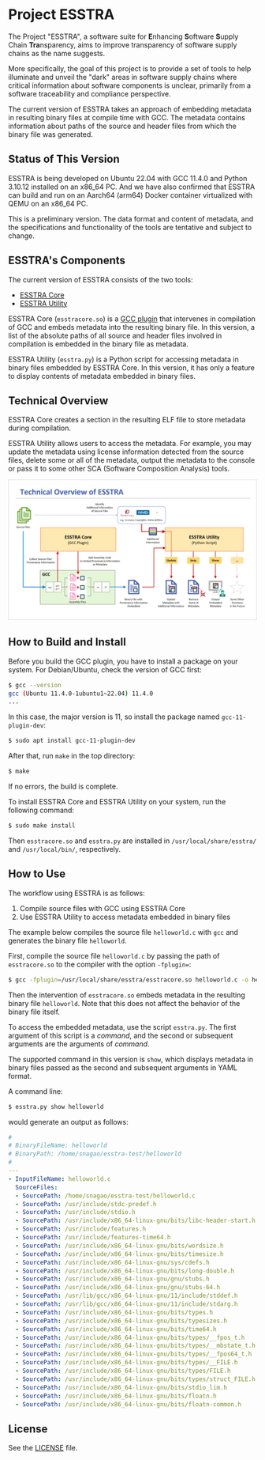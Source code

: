 # Project ESSTRA

The Project "ESSTRA", a software suite for
**E**nhancing **S**oftware **S**upply Chain **Tra**nsparency,
aims to improve transparency of software supply chains as the name suggests.

More specifically, the goal of this project is to provide a set of tools to
help illuminate and unveil the "dark" areas in software supply chains where
critical information about software components is unclear, primarily from a
software traceability and compliance perspective.

The current version of ESSTRA takes an approach of embedding metadata in
resulting binary files at compile time with GCC.
The metadata contains information about paths of the source and header
files from which the binary file was generated.

## Status of This Version

ESSTRA is being developed on Ubuntu 22.04 with GCC 11.4.0 and Python
3.10.12 installed on an x86\_64 PC.
And we have also confirmed that ESSTRA can build and run on an Aarch64 (arm64) Docker
container virtualized with QEMU on an x86\_64 PC.

This is a preliminary version. The data format and content of metadata, and the
specifications and functionality of the tools are tentative and subject to
change.

## ESSTRA's Components

The current version of ESSTRA consists of the two tools:

* [ESSTRA Core](./core/README.md)
* [ESSTRA Utility](./util/README.md)

ESSTRA Core (`esstracore.so`) is a
[GCC plugin](https://gcc.gnu.org/wiki/plugins) that intervenes in compilation of
GCC and embeds metadata into the resulting binary file.
In this version, a list of the absolute paths of all source and header
files involved in compilation is embedded in the binary file as metadata.

ESSTRA Utility (`esstra.py`) is a Python script for accessing metadata
in binary files embedded by ESSTRA Core.
In this version, it has only a feature to display contents of metadata embedded
in binary files.

## Technical Overview

ESSTRA Core creates a section in the resulting ELF file to store metadata during compilation.

ESSTRA Utility allows users to access the metadata. For example, you may update the metadata using license information detected from the source files, delete some or all of the metadata, output the metadata to the console or pass it to some other SCA (Software Composition Analysis) tools.

![Technical Overview](./assets/tech-overview.png)

## How to Build and Install

Before you build the GCC plugin, you have to install a package on your system.
For Debian/Ubuntu, check the version of GCC first:

```sh
$ gcc --version
gcc (Ubuntu 11.4.0-1ubuntu1~22.04) 11.4.0
...
```

In this case, the major version is 11, so install the package named
`gcc-11-plugin-dev`:

```sh
$ sudo apt install gcc-11-plugin-dev
```

After that, run `make` in the top directory:

```sh
$ make
```

If no errors, the build is complete.

To install ESSTRA Core and ESSTRA Utility on your system, run the following command:

```sh
$ sudo make install
```

Then `esstracore.so` and `esstra.py` are installed in `/usr/local/share/esstra/`
and `/usr/local/bin/`, respectively.

## How to Use

The workflow using ESSTRA is as follows:

1. Compile source files with GCC using ESSTRA Core
2. Use ESSTRA Utility to access metadata embedded in binary files

The example below compiles the source file `helloworld.c` with `gcc` and
generates the binary file `helloworld`.

First, compile the source file `helloworld.c` by passing the path of
`esstracore.so` to the compiler with the option `-fplugin=`:

```sh
$ gcc -fplugin=/usr/local/share/esstra/esstracore.so helloworld.c -o helloworld
```

Then the intervention of `esstracore.so` embeds metadata in the resulting
binary file `helloworld`. Note that this does not affect the behavior of the
binary file itself.

To access the embedded metadata, use the script `esstra.py`.  The first argument
of this script is a *command*, and the second or subsequent arguments are the
arguments of *command*.

The supported command in this version is `show`, which displays
metadata in binary files passed as the second and subsequent arguments
in YAML format.

A command line:

```sh
$ esstra.py show helloworld
```

would generate an output as follows:

```yaml
#
# BinaryFileName: helloworld
# BinaryPath: /home/snagao/esstra-test/helloworld
#
---
- InputFileName: helloworld.c
  SourceFiles:
  - SourcePath: /home/snagao/esstra-test/helloworld.c
  - SourcePath: /usr/include/stdc-predef.h
  - SourcePath: /usr/include/stdio.h
  - SourcePath: /usr/include/x86_64-linux-gnu/bits/libc-header-start.h
  - SourcePath: /usr/include/features.h
  - SourcePath: /usr/include/features-time64.h
  - SourcePath: /usr/include/x86_64-linux-gnu/bits/wordsize.h
  - SourcePath: /usr/include/x86_64-linux-gnu/bits/timesize.h
  - SourcePath: /usr/include/x86_64-linux-gnu/sys/cdefs.h
  - SourcePath: /usr/include/x86_64-linux-gnu/bits/long-double.h
  - SourcePath: /usr/include/x86_64-linux-gnu/gnu/stubs.h
  - SourcePath: /usr/include/x86_64-linux-gnu/gnu/stubs-64.h
  - SourcePath: /usr/lib/gcc/x86_64-linux-gnu/11/include/stddef.h
  - SourcePath: /usr/lib/gcc/x86_64-linux-gnu/11/include/stdarg.h
  - SourcePath: /usr/include/x86_64-linux-gnu/bits/types.h
  - SourcePath: /usr/include/x86_64-linux-gnu/bits/typesizes.h
  - SourcePath: /usr/include/x86_64-linux-gnu/bits/time64.h
  - SourcePath: /usr/include/x86_64-linux-gnu/bits/types/__fpos_t.h
  - SourcePath: /usr/include/x86_64-linux-gnu/bits/types/__mbstate_t.h
  - SourcePath: /usr/include/x86_64-linux-gnu/bits/types/__fpos64_t.h
  - SourcePath: /usr/include/x86_64-linux-gnu/bits/types/__FILE.h
  - SourcePath: /usr/include/x86_64-linux-gnu/bits/types/FILE.h
  - SourcePath: /usr/include/x86_64-linux-gnu/bits/types/struct_FILE.h
  - SourcePath: /usr/include/x86_64-linux-gnu/bits/stdio_lim.h
  - SourcePath: /usr/include/x86_64-linux-gnu/bits/floatn.h
  - SourcePath: /usr/include/x86_64-linux-gnu/bits/floatn-common.h
```

## License

See the [LICENSE](./LICENSE) file.

